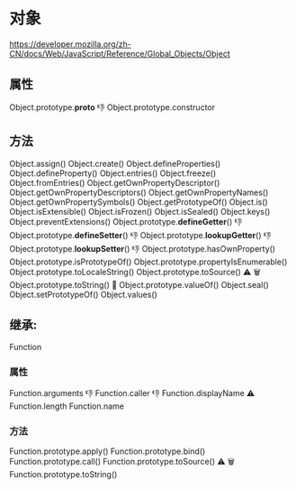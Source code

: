 # 对象

https://developer.mozilla.org/zh-CN/docs/Web/JavaScript/Reference/Global_Objects/Object

## 属性
  Object.prototype.__proto__ 👎
  Object.prototype.constructor

## 方法
  Object.assign()
  Object.create()
  Object.defineProperties()
  Object.defineProperty()
  Object.entries()
  Object.freeze()
  Object.fromEntries()
  Object.getOwnPropertyDescriptor()
  Object.getOwnPropertyDescriptors()
  Object.getOwnPropertyNames()
  Object.getOwnPropertySymbols()
  Object.getPrototypeOf()
  Object.is()
  Object.isExtensible()
  Object.isFrozen()
  Object.isSealed()
  Object.keys()
  Object.preventExtensions()
  Object.prototype.__defineGetter__() 👎
  Object.prototype.__defineSetter__() 👎
  Object.prototype.__lookupGetter__() 👎
  Object.prototype.__lookupSetter__() 👎
  Object.prototype.hasOwnProperty()
  Object.prototype.isPrototypeOf()
  Object.prototype.propertyIsEnumerable()
  Object.prototype.toLocaleString()
  Object.prototype.toSource() ⚠️ 🗑
  Object.prototype.toString() 🚀
  Object.prototype.valueOf()
  Object.seal()
  Object.setPrototypeOf()
  Object.values()

## 继承:

Function

### 属性
  Function.arguments 👎
  Function.caller 👎
  Function.displayName ⚠️
  Function.length
  Function.name

### 方法
  Function.prototype.apply()
  Function.prototype.bind()
  Function.prototype.call()
  Function.prototype.toSource() ⚠️ 🗑
  Function.prototype.toString()

